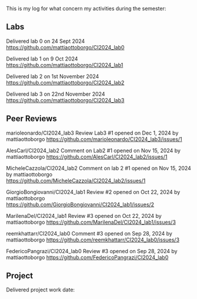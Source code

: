 This is my log for what concern my activities during the semester:



## Labs

Delivered lab 0 on 24 Sept 2024
https://github.com/mattiaottoborgo/CI2024_lab0

Delivered lab 1 on 9 Oct 2024
https://github.com/mattiaottoborgo/CI2024_lab1

Delivered lab 2 on 1st November 2024
https://github.com/mattiaottoborgo/CI2024_lab2

Delivered lab 3 on 22nd November 2024
https://github.com/mattiaottoborgo/CI2024_lab3


## Peer Reviews
marioleonardo/CI2024_lab3 Review Lab3
#1 opened on Dec 1, 2024 by mattiaottoborgo
https://github.com/marioleonardo/CI2024_lab3/issues/1

AlesCarl/CI2024_lab2 Comment on Lab2
#1 opened on Nov 15, 2024 by mattiaottoborgo
https://github.com/AlesCarl/CI2024_lab2/issues/1

MicheleCazzola/CI2024_lab2 Comment on lab 2
#1 opened on Nov 15, 2024 by mattiaottoborgo
https://github.com/MicheleCazzola/CI2024_lab2/issues/1

GiorgioBongiovanni/CI2024_lab1 Review
#2 opened on Oct 22, 2024 by mattiaottoborgo
https://github.com/GiorgioBongiovanni/CI2024_lab1/issues/2

MarilenaDel/CI2024_lab1 Review
#3 opened on Oct 22, 2024 by mattiaottoborgo
https://github.com/MarilenaDel/CI2024_lab1/issues/3

reemkhattarr/CI2024_lab0 Comment
#3 opened on Sep 28, 2024 by mattiaottoborgo
https://github.com/reemkhattarr/CI2024_lab0/issues/3

FedericoPangrazi/CI2024_lab0 Review
#3 opened on Sep 28, 2024 by mattiaottoborgo
https://github.com/FedericoPangrazi/CI2024_lab0

## Project

Delivered project work date: